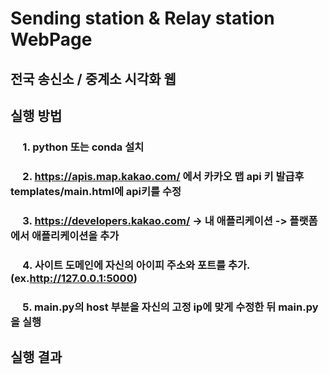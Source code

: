 # Sending station & Relay station WebPage

## 전국 송신소 / 중계소 시각화 웹  

## 실행 방법  

### &nbsp;&nbsp;&nbsp;&nbsp; 1. python 또는 conda 설치
### &nbsp;&nbsp;&nbsp;&nbsp; 2. https://apis.map.kakao.com/ 에서 카카오 맵 api 키 발급후 templates/main.html에 api키를 수정
### &nbsp;&nbsp;&nbsp;&nbsp; 3. https://developers.kakao.com/ -> 내 애플리케이션 -> 플랫폼 에서 애플리케이션을 추가
### &nbsp;&nbsp;&nbsp;&nbsp; 4. 사이트 도메인에 자신의 아이피 주소와 포트를 추가.(ex.http://127.0.0.1:5000)
### &nbsp;&nbsp;&nbsp;&nbsp; 5. main.py의 host 부분을 자신의 고정 ip에 맞게 수정한 뒤 main.py을 실행  

## 실행 결과
<img src=""></img>  

